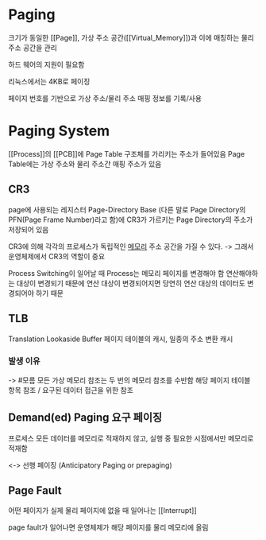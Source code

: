 # Paging
크기가 동일한 [[Page]], 가상 주소 공간([[Virtual_Memory]])과 이에 매칭하는 물리 주소 공간을 관리

하드 웨어의 지원이 필요함

리눅스에서는 4KB로 페이징

페이지 번호를 기반으로 가상 주소/물리 주소 매핑 정보를 기록/사용

# Paging System
[[Process]]의 [[PCB]]에 Page Table 구조체를 가리키는 주소가 들어있음
Page Table에는 가상 주소와 물리 주소간 매핑 주소가 있음 

## CR3
page에 사용되는 레지스터
Page-Directory Base (다른 말로 Page Directory의 PFN(Page Frame Number)라고 함)에 CR3가 가르키는 Page Directory의 주소가 저장되어 있음

CR3에 의해 각각의 프로세스가 독립적인 [메모리](Memory) 주소 공간을 가질 수 있다.
-> 그래서 운영체제에서 CR3의 역할이 중요

Process Switching이 일어날 때 Process는 메모리 페이지를 변경해야 함
연산해야하는 대상이 변경되기 때문에 연산 대상이 변경되어지면 당연히 연산 대상의 데이터도 변경되어야 하기 때문

## TLB
Translation Lookaside Buffer
페이지 테이블의 캐시, 일종의 주소 변환 캐시

### 발생 이유 
-> #모름
모든 가상 메모리 참조는 두 번의 메모리 참조를 수반함 
해당 페이지 테이블 항목 참조 / 요구된 데이터 접근을 위한 참조

## Demand(ed) Paging 요구 페이징
프로세스 모든 데이터를 메모리로 적재하지 않고, 실행 중 필요한 시점에서만 메모리로 적재함 

<-> 선행 페이징 (Anticipatory Paging or prepaging)

## Page Fault
어떤 페이지가 실제 물리 페이지에 없을 때 일어나는 [[Interrupt]]

page fault가 일어나면 운영체제가 해당 페이지를 물리 메모리에 올림